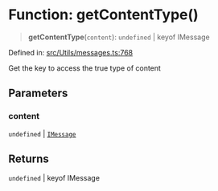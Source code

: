 # Function: getContentType()

> **getContentType**(`content`): `undefined` \| keyof IMessage

Defined in: [src/Utils/messages.ts:768](https://github.com/Fokusdotid/bail/blob/82f46c566476ac566bfd781dede14412fcdfb787/src/Utils/messages.ts#L768)

Get the key to access the true type of content

## Parameters

### content

`undefined` | [`IMessage`](../namespaces/proto/interfaces/IMessage.md)

## Returns

`undefined` \| keyof IMessage

